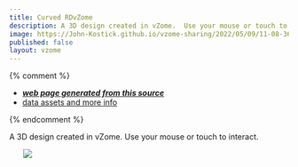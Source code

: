 ```yaml
---
title: Curved RDvZome
description: A 3D design created in vZome.  Use your mouse or touch to interact.
image: https://John-Kostick.github.io/vzome-sharing/2022/05/09/11-08-36-Curved-RDvZome/Curved-RDvZome.png
published: false
layout: vzome
---
```


{% comment %}
 - [***web page generated from this source***](<https://John-Kostick.github.io/vzome-sharing/2022/05/09/Curved-RDvZome-11-08-36.html>)
 - [data assets and more info](<https://github.com/John-Kostick/vzome-sharing/tree/main/2022/05/09/11-08-36-Curved-RDvZome/>)
 
{% endcomment %}

A 3D design created in vZome.  Use your mouse or touch to interact.

<vzome-viewer style="width: 87%; height: 60vh; margin: 5%"
       src="https://John-Kostick.github.io/vzome-sharing/2022/05/09/11-08-36-Curved-RDvZome/Curved-RDvZome.vZome" >
  <img src="https://John-Kostick.github.io/vzome-sharing/2022/05/09/11-08-36-Curved-RDvZome/Curved-RDvZome.png" />
</vzome-viewer>